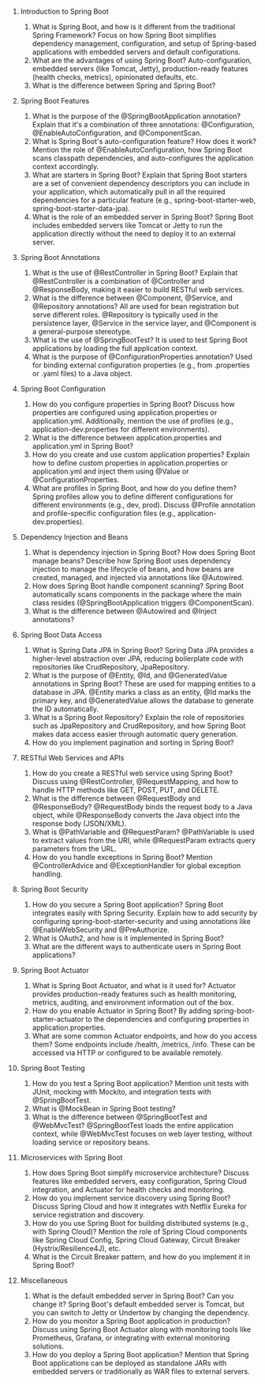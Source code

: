 1. Introduction to Spring Boot
    1. What is Spring Boot, and how is it different from the traditional Spring Framework?
        Focus on how Spring Boot simplifies dependency management, configuration, and setup 
        of Spring-based applications with embedded servers and default configurations.
    2. What are the advantages of using Spring Boot?
       Auto-configuration, embedded servers (like Tomcat, Jetty), production-ready features 
      (health checks, metrics), opinionated defaults, etc.
    3. What is the difference between Spring and Spring Boot?      

2. Spring Boot Features
    1. What is the purpose of the @SpringBootApplication annotation?
        Explain that it's a combination of three annotations: @Configuration, @EnableAutoConfiguration, and @ComponentScan.
    2. What is Spring Boot's auto-configuration feature? How does it work?
       Mention the role of @EnableAutoConfiguration, how Spring Boot scans classpath dependencies, and auto-configures the application context accordingly.
    3. What are starters in Spring Boot?
       Explain that Spring Boot starters are a set of convenient dependency descriptors you can include in your application, which automatically pull in all the required dependencies for a particular feature (e.g., spring-boot-starter-web, spring-boot-starter-data-jpa).
    4. What is the role of an embedded server in Spring Boot?
       Spring Boot includes embedded servers like Tomcat or Jetty to run the application directly without the need to deploy it to an external server.
3. Spring Boot Annotations
    1. What is the use of @RestController in Spring Boot? 
       Explain that @RestController is a combination of @Controller and @ResponseBody, making it easier to build RESTful web services.
    2. What is the difference between @Component, @Service, and @Repository annotations? 
       All are used for bean registration but serve different roles. @Repository is typically used in the persistence layer, @Service in the service layer, and @Component is a general-purpose stereotype.
    3. What is the use of @SpringBootTest? 
       It is used to test Spring Boot applications by loading the full application context.
    4. What is the purpose of @ConfigurationProperties annotation? 
       Used for binding external configuration properties (e.g., from .properties or .yaml files) to a Java object.
4. Spring Boot Configuration
    1. How do you configure properties in Spring Boot?
      Discuss how properties are configured using application.properties or application.yml. Additionally, mention the use of profiles (e.g., application-dev.properties for different environments).
    2. What is the difference between application.properties and application.yml in Spring Boot?
    3. How do you create and use custom application properties?
      Explain how to define custom properties in application.properties or application.yml and inject them using @Value or @ConfigurationProperties.
    4. What are profiles in Spring Boot, and how do you define them? 
      Spring profiles allow you to define different configurations for different environments (e.g., dev, prod). Discuss @Profile annotation and profile-specific configuration files (e.g., application-dev.properties).
5. Dependency Injection and Beans
    1. What is dependency injection in Spring Boot? How does Spring Boot manage beans?
       Describe how Spring Boot uses dependency injection to manage the lifecycle of beans, and how beans are created, managed, and injected via annotations like @Autowired.
    2. How does Spring Boot handle component scanning?
       Spring Boot automatically scans components in the package where the main class resides (@SpringBootApplication triggers @ComponentScan).
    3. What is the difference between @Autowired and @Inject annotations?

6. Spring Boot Data Access
    1. What is Spring Data JPA in Spring Boot?
       Spring Data JPA provides a higher-level abstraction over JPA, reducing boilerplate code with repositories like CrudRepository, JpaRepository.
    2. What is the purpose of @Entity, @Id, and @GeneratedValue annotations in Spring Boot?
      These are used for mapping entities to a database in JPA. @Entity marks a class as an entity, @Id marks the primary key, and @GeneratedValue allows the database to generate the ID automatically.
    3. What is a Spring Boot Repository?
      Explain the role of repositories such as JpaRepository and CrudRepository, and how Spring Boot makes data access easier through automatic query generation.
    4. How do you implement pagination and sorting in Spring Boot?

7. RESTful Web Services and APIs
    1. How do you create a RESTful web service using Spring Boot? 
      Discuss using @RestController, @RequestMapping, and how to handle HTTP methods like GET, POST, PUT, and DELETE.
    2. What is the difference between @RequestBody and @ResponseBody? 
      @RequestBody binds the request body to a Java object, while @ResponseBody converts the Java object into the response body (JSON/XML).
    3. What is @PathVariable and @RequestParam? 
      @PathVariable is used to extract values from the URI, while @RequestParam extracts query parameters from the URL.
    4. How do you handle exceptions in Spring Boot?
       Mention @ControllerAdvice and @ExceptionHandler for global exception handling.
8. Spring Boot Security
    1. How do you secure a Spring Boot application? 
      Spring Boot integrates easily with Spring Security. Explain how to add security by configuring spring-boot-starter-security and using annotations like @EnableWebSecurity and @PreAuthorize.
    2. What is OAuth2, and how is it implemented in Spring Boot?
    3. What are the different ways to authenticate users in Spring Boot applications?

9. Spring Boot Actuator
    1. What is Spring Boot Actuator, and what is it used for? 
       Actuator provides production-ready features such as health monitoring, metrics, auditing, and environment information out of the box.
    2. How do you enable Actuator in Spring Boot? 
       By adding spring-boot-starter-actuator to the dependencies and configuring properties in application.properties.
    3. What are some common Actuator endpoints, and how do you access them? 
       Some endpoints include /health, /metrics, /info. These can be accessed via HTTP or configured to be available remotely.
10. Spring Boot Testing
    1. How do you test a Spring Boot application? 
        Mention unit tests with JUnit, mocking with Mockito, and integration tests with @SpringBootTest.
    2. What is @MockBean in Spring Boot testing?
    3. What is the difference between @SpringBootTest and @WebMvcTest? 
        @SpringBootTest loads the entire application context, while @WebMvcTest focuses on web layer testing, without loading service or repository beans.
11. Microservices with Spring Boot
    1. How does Spring Boot simplify microservice architecture? 
        Discuss features like embedded servers, easy configuration, Spring Cloud integration, and Actuator for health checks and monitoring.
    2. How do you implement service discovery using Spring Boot? 
        Discuss Spring Cloud and how it integrates with Netflix Eureka for service registration and discovery.
    3. How do you use Spring Boot for building distributed systems (e.g., with Spring Cloud)? 
       Mention the role of Spring Cloud components like Spring Cloud Config, Spring Cloud Gateway, Circuit Breaker (Hystrix/Resilience4J), etc.
    4. What is the Circuit Breaker pattern, and how do you implement it in Spring Boot?

12. Miscellaneous
    1. What is the default embedded server in Spring Boot? Can you change it? 
        Spring Boot's default embedded server is Tomcat, but you can switch to Jetty or Undertow by changing the dependency.
    2. How do you monitor a Spring Boot application in production? 
        Discuss using Spring Boot Actuator along with monitoring tools like Prometheus, Grafana, or integrating with external monitoring solutions.
    3. How do you deploy a Spring Boot application?
        Mention that Spring Boot applications can be deployed as standalone JARs with embedded servers or traditionally as WAR files to external servers.